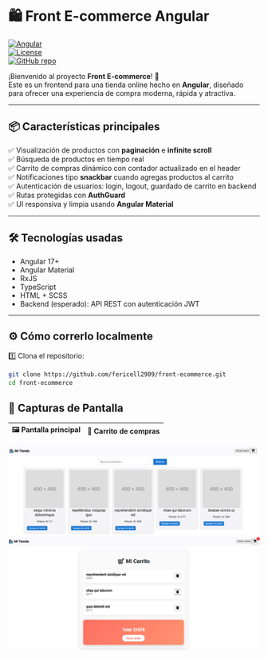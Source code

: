 # 🛍️ Front E-commerce Angular

[![Angular](https://img.shields.io/badge/angular-17-red?logo=angular)](https://angular.io/)  
[![License](https://img.shields.io/badge/license-MIT-blue)](LICENSE)  
[![GitHub repo](https://img.shields.io/badge/github-repo-green?logo=github)](https://github.com/fericell2909/front-ecommerce)

¡Bienvenido al proyecto **Front E-commerce**! 🚀  
Este es un frontend para una tienda online hecho en **Angular**, diseñado para ofrecer una experiencia de compra moderna, rápida y atractiva.

---

## 📦 Características principales

✅ Visualización de productos con **paginación** e **infinite scroll**  
✅ Búsqueda de productos en tiempo real  
✅ Carrito de compras dinámico con contador actualizado en el header  
✅ Notificaciones tipo **snackbar** cuando agregas productos al carrito  
✅ Autenticación de usuarios: login, logout, guardado de carrito en backend  
✅ Rutas protegidas con **AuthGuard**  
✅ UI responsiva y limpia usando **Angular Material**  

---

## 🛠️ Tecnologías usadas

- Angular 17+
- Angular Material
- RxJS
- TypeScript
- HTML + SCSS
- Backend (esperado): API REST con autenticación JWT

---

## ⚙️ Cómo correrlo localmente

1️⃣ Clona el repositorio:
```bash
git clone https://github.com/fericell2909/front-ecommerce.git
cd front-ecommerce
```

## 📸 Capturas de Pantalla

| 🖼 Pantalla principal | 🛒 Carrito de compras |
|-----------------------|----------------------|

<img src="/imagesrepo/main.png" alt="Pagina de Inicio" />

<img  src="/imagesrepo/cart.png" alt="Carro de Compra" />

